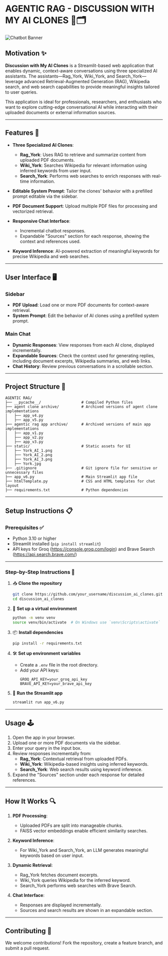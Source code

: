 # AGENTIC RAG - DISCUSSION WITH MY AI CLONES 🤖🗂️

![Chatbot Banner](https://static.wikia.nocookie.net/naruto/images/5/5f/Shadow_clones.jpg)

## Motivation ✨

**Discussion with My AI Clones** is a Streamlit-based web application that enables dynamic, context-aware conversations using three specialized AI assistants. The assistants—Rag_York, Wiki_York, and Search_York—leverage advanced Retrieval-Augmented Generation (RAG), Wikipedia search, and web search capabilities to provide meaningful insights tailored to user queries.

This application is ideal for professionals, researchers, and enthusiasts who want to explore cutting-edge conversational AI while interacting with their uploaded documents or external information sources.

---

## Features 🧰

- **Three Specialized AI Clones**:
  - **Rag_York**: Uses RAG to retrieve and summarize content from uploaded PDF documents.
  - **Wiki_York**: Searches Wikipedia for relevant information using inferred keywords from user input.
  - **Search_York**: Performs web searches to enrich responses with real-time information.

- **Editable System Prompt**: Tailor the clones' behavior with a prefilled prompt editable via the sidebar.

- **PDF Document Support**: Upload multiple PDF files for processing and vectorized retrieval.

- **Responsive Chat Interface**:
  - Incremental chatbot responses.
  - Expandable "Sources" section for each response, showing the context and references used.

- **Keyword Inference**: AI-powered extraction of meaningful keywords for precise Wikipedia and web searches.

---

## User Interface 🖥️

### Sidebar
- **PDF Upload**: Load one or more PDF documents for context-aware retrieval.
- **System Prompt**: Edit the behavior of AI clones using a prefilled system prompt.

### Main Chat
- **Dynamic Responses**: View responses from each AI clone, displayed incrementally.
- **Expandable Sources**: Check the context used for generating replies, including document excerpts, Wikipedia summaries, and web links.
- **Chat History**: Review previous conversations in a scrollable section.

---

## Project Structure 📂

```plaintext
AGENTIC RAG/
├── __pycache__/                  # Compiled Python files
├── agent clone archive/          # Archived versions of agent clone implementations
│   ├── app_v4.py
│   ├── app_v5.py
├── agentic rag app archive/      # Archived versions of main app implementations
│   ├── app_v1.py
│   ├── app_v2.py
│   ├── app_v3.py
├── static/                       # Static assets for UI
│   ├── York_AI_1.png
│   ├── York_AI_2.png
│   ├── York_AI_3.png
│   ├── York.jpg
├── .gitignore                    # Git ignore file for sensitive or unnecessary files
├── app_v6.py                     # Main Streamlit app file
├── htmlTemplate.py               # CSS and HTML templates for chat layout
├── requirements.txt              # Python dependencies

```

---

## Setup Instructions 📋

### Prerequisites ✅

- Python 3.10 or higher
- Streamlit installed (`pip install streamlit`)
- API keys for Groq (https://console.groq.com/login) and Brave Search (https://api.search.brave.com/)

---

### Step-by-Step Instructions 🔢

1. 📥 **Clone the repository**
   ```bash
   git clone https://github.com/your_username/discussion_ai_clones.git
   cd discussion_ai_clones
   ```

2. 🐍 **Set up a virtual environment**
   ```bash
   python -m venv venv
   source venv/bin/activate  # On Windows use `venv\Scripts\activate`
   ```

3. 📦 **Install dependencies**
   ```bash
   pip install -r requirements.txt
   ```

4. 🛠️ **Set up environment variables**
   - Create a `.env` file in the root directory.
   - Add your API keys:
     ```env
     GROQ_API_KEY=your_groq_api_key
     BRAVE_API_KEY=your_brave_api_key
     ```

5. 🏃 **Run the Streamlit app**
   ```bash
   streamlit run app_v6.py
   ```

---

## Usage 🕹️

1. Open the app in your browser.
2. Upload one or more PDF documents via the sidebar.
3. Enter your query in the input box.
4. Review responses incrementally from:
   - **Rag_York**: Contextual retrieval from uploaded PDFs.
   - **Wiki_York**: Wikipedia-based insights using inferred keywords.
   - **Search_York**: Web search results using keyword inference.
5. Expand the "Sources" section under each response for detailed references.

---

## How It Works 🔍

1. **PDF Processing**:
   - Uploaded PDFs are split into manageable chunks.
   - FAISS vector embeddings enable efficient similarity searches.

2. **Keyword Inference**:
   - For Wiki_York and Search_York, an LLM generates meaningful keywords based on user input.

3. **Dynamic Retrieval**:
   - Rag_York fetches document excerpts.
   - Wiki_York queries Wikipedia for the inferred keyword.
   - Search_York performs web searches with Brave Search.

4. **Chat Interface**:
   - Responses are displayed incrementally.
   - Sources and search results are shown in an expandable section.

---

## Contributing 🤝

We welcome contributions! Fork the repository, create a feature branch, and submit a pull request.
